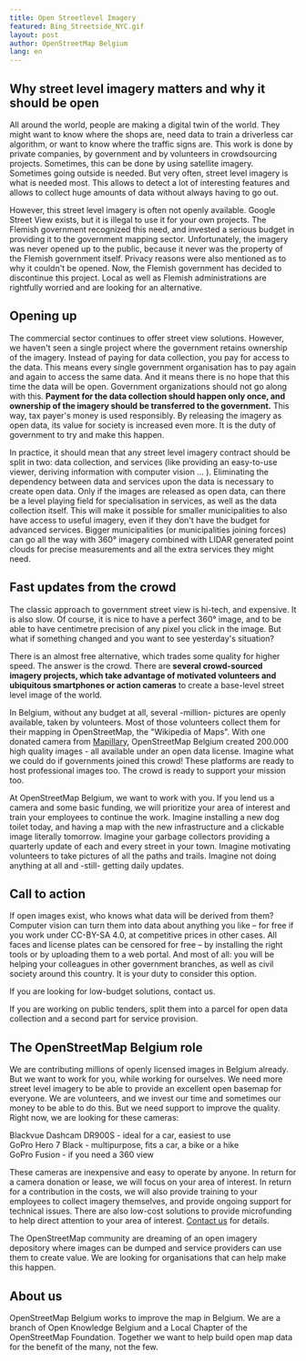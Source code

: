 ```yaml
---
title: Open Streetlevel Imagery
featured: Bing_Streetside_NYC.gif
layout: post
author: OpenStreetMap Belgium
lang: en
---
```



## Why street level imagery matters and why it should be open
All around the world, people are making a digital twin of the world. They might want to know where the shops are, need data to train a driverless car algorithm, or want to know where the traffic signs are. This work is done by private companies, by government and by volunteers in crowdsourcing projects. Sometimes, this can be done by using satellite imagery. Sometimes going outside is needed. But very often, street level imagery is what is needed most. This allows to detect a lot of interesting features and allows to collect huge amounts of data without always having to go out.

However, this street level imagery is often not openly available. Google Street View exists, but it is illegal to use it for your own projects. The Flemish government recognized this need, and invested a serious budget in providing it to the government mapping sector. Unfortunately, the imagery was never opened up to the public, because it never was the property of the Flemish government itself. Privacy reasons were also mentioned as to why it couldn't be opened. Now, the Flemish government has decided to discontinue this project. Local as well as Flemish administrations are rightfully worried and are looking for an alternative.

## Opening up

The commercial sector continues to offer street view solutions. However, we haven't seen a single project where the government retains ownership of the imagery. Instead of paying for data collection, you pay for access to the data. This means every single government organisation has to pay again and again to access the same data. And it means there is no hope that this time the data will be open. Government organizations should not go along with this. **Payment for the data collection should happen only once, and ownership of the imagery should be transferred to the government.** This way, tax payer's money is used responsibly. By releasing the imagery as open data, its value for society is increased even more. It is the duty of government to try and make this happen.

In practice, it should mean that any street level imagery contract should be split in two: data collection, and services (like providing an easy-to-use viewer, deriving information with computer vision ... ). Eliminating the dependency between data and services upon the data is necessary to create open data. Only if the images are released as open data, can there be a level playing field for specialisation in services, as well as the data collection itself. This will make it possible for smaller municipalities to also have access to useful imagery, even if they don't have the budget for advanced services. Bigger municipalities (or municipalities joining forces) can go all the way with 360° imagery combined with LIDAR generated point clouds for precise measurements and all the extra services they might need.

## Fast updates from the crowd

The classic approach to government street view is hi-tech, and expensive. It is also slow. Of course, it is nice to have a perfect 360° image, and to be able to have centimetre precision of any pixel you click in the image. But what if something changed and you want to see yesterday's situation?

There is an almost free alternative, which trades some quality for higher speed. The answer is the crowd. There are **several crowd-sourced imagery projects, which take advantage of motivated volunteers and ubiquitous smartphones or action cameras** to create a base-level street level image of the world.

In Belgium, without any budget at all, several -million- pictures are openly available, taken by volunteers. Most of those volunteers collect them for their mapping in OpenStreetMap, the "Wikipedia of Maps". With one donated camera from [Mapillary](https://www.mapillary.com/), OpenStreetMap Belgium created 200.000 high quality images - all available under an open data license. Imagine what we could do if governments joined this crowd! These platforms are ready to host professional images too. The crowd is ready to support your mission too.

At OpenStreetMap Belgium, we want to work with you. If you lend us a camera and some basic funding, we will prioritize your area of interest and train your employees to continue the work. Imagine installing a new dog toilet today, and having a map with the new infrastructure and a clickable image literally tomorrow. Imagine your garbage collectors providing a quarterly update of each and every street in your town. Imagine motivating volunteers to take pictures of all the paths and trails. Imagine not doing anything at all and -still- getting daily updates.

## Call to action

If open images exist, who knows what data will be derived from them? Computer vision can turn them into data about anything you like – for free if you work under CC-BY-SA 4.0, at competitive prices in other cases. All faces and license plates can be censored for free – by installing the right tools or by uploading them to a web portal. And most of all: you will be helping your colleagues in other government branches, as well as civil society around this country. It is your duty to consider this option.

If you are looking for low-budget solutions, contact us.

If you are working on public tenders, split them into a parcel for open data collection and a second part for service provision.

## The OpenStreetMap Belgium role

We are contributing millions of openly licensed images in Belgium already. But we want to work for you, while working for ourselves. We need more street level imagery to be able to provide an excellent open basemap for everyone. We are volunteers, and we invest our time and sometimes our money to be able to do this. But we need support to improve the quality. Right now, we are looking for these cameras:

Blackvue Dashcam DR900S - ideal for a car, easiest to use  
GoPro Hero 7 Black - multipurpose, fits a car, a bike or a hike  
GoPro Fusion - if you need a 360 view  

These cameras are inexpensive and easy to operate by anyone. In return for a camera donation or lease, we will focus on your area of interest. In return for a contribution in the costs, we will also provide training to your employees to collect imagery themselves, and provide ongoing support for technical issues. There are also low-cost solutions to provide microfunding to help direct attention to your area of interest. [Contact us](community@osm.be) for details.

The OpenStreetMap community are dreaming of an open imagery depository where images can be dumped and service providers can use them to create value. We are looking for organisations that can help make this happen.

## About us

OpenStreetMap Belgium works to improve the map in Belgium. We are a branch of Open Knowledge Belgium and a Local Chapter of the OpenStreetMap Foundation. Together we want to help build open map data for the benefit of the many, not the few.
